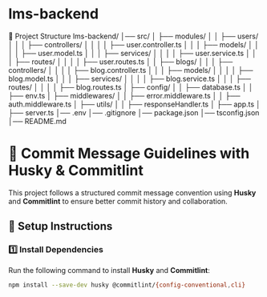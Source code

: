 # lms-backend

📂 Project Structure
lms-backend/
│── src/
│ ├── modules/
│ │ ├── users/
│ │ │ ├── controllers/
│ │ │ │ ├── user.controller.ts
│ │ │ ├── models/
│ │ │ │ ├── user.model.ts
│ │ │ ├── services/
│ │ │ │ ├── user.service.ts
│ │ │ ├── routes/
│ │ │ │ ├── user.routes.ts
│ │ ├── blogs/
│ │ │ ├── controllers/
│ │ │ │ ├── blog.controller.ts
│ │ │ ├── models/
│ │ │ │ ├── blog.model.ts
│ │ │ ├── services/
│ │ │ │ ├── blog.service.ts
│ │ │ ├── routes/
│ │ │ │ ├── blog.routes.ts
│ ├── config/
│ │ ├── database.ts
│ │ ├── env.ts
│ ├── middlewares/
│ │ ├── error.middleware.ts
│ │ ├── auth.middleware.ts
│ ├── utils/
│ │ ├── responseHandler.ts
│ ├── app.ts
│ ├── server.ts
│── .env
│── .gitignore
│── package.json
│── tsconfig.json
│── README.md

# 🚀 Commit Message Guidelines with Husky & Commitlint

This project follows a structured commit message convention using **Husky** and **Commitlint** to ensure better commit history and collaboration.

## 📌 Setup Instructions

### 1️⃣ Install Dependencies

Run the following command to install **Husky** and **Commitlint**:

```sh
npm install --save-dev husky @commitlint/{config-conventional,cli}
```
